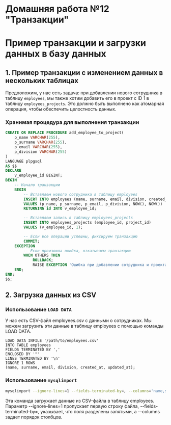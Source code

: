 # Домашняя работа №12 "Транзакции"

# Пример транзакции и загрузки данных в базу данных

## 1. Пример транзакции с изменением данных в нескольких таблицах

Предположим, у нас есть задача: при добавлении нового сотрудника в таблицу `employees`, мы также хотим добавить его в проект с ID 1 в таблицу `employees_projects`. Это должно быть выполнено как атомарная операция, чтобы обеспечить целостность данных.

### Хранимая процедура для выполнения транзакции

```sql
CREATE OR REPLACE PROCEDURE add_employee_to_project(
    p_name VARCHAR(255),
    p_surname VARCHAR(255),
    p_email VARCHAR(255),
    p_division VARCHAR(255)
)
LANGUAGE plpgsql
AS $$
DECLARE
    v_employee_id BIGINT;
BEGIN
    -- Начало транзакции
    BEGIN
        -- Вставляем нового сотрудника в таблицу employees
        INSERT INTO employees (name, surname, email, division, created_at, updated_at)
        VALUES (p_name, p_surname, p_email, p_division, NOW(), NOW())
        RETURNING id INTO v_employee_id;

        -- Вставляем запись в таблицу employees_projects
        INSERT INTO employees_projects (employee_id, project_id)
        VALUES (v_employee_id, 1);

        -- Если все операции успешны, фиксируем транзакцию
        COMMIT;
    EXCEPTION
        -- Если произошла ошибка, откатываем транзакцию
        WHEN OTHERS THEN
            ROLLBACK;
            RAISE EXCEPTION 'Ошибка при добавлении сотрудника и проекта: %', SQLERRM;
    END;
END;
$$;
```

## 2. Загрузка данных из CSV

### Использование `LOAD DATA`

У нас есть CSV-файл employees.csv с данными о сотрудниках. Мы можем загрузить эти данные в таблицу employees с помощью команды LOAD DATA.

```postgresql
LOAD DATA INFILE '/path/to/employees.csv'
INTO TABLE employees
FIELDS TERMINATED BY ','
ENCLOSED BY '"'
LINES TERMINATED BY '\n'
IGNORE 1 ROWS
(name, surname, email, division, created_at, updated_at);
```

### Использование `mysqlimport`

```bash
mysqlimport --ignore-lines=1 --fields-terminated-by=, --columns='name,surname,email,division,created_at,updated_at' --local -u username -p database_name /path/to/employees.csv
```

Эта команда загружает данные из CSV-файла в таблицу employees. Параметр --ignore-lines=1 пропускает первую строку файла, --fields-terminated-by=, указывает, что поля разделены запятыми, а --columns задает порядок столбцов.
